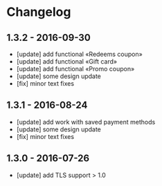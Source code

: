 # Changelog

## 1.3.2 - 2016-09-30

- [update] add functional «Redeems coupon»
- [update] add functional «Gift card»
- [update] add functional «Promo coupon»
- [update] some design update
- [fix] minor text fixes

## 1.3.1 - 2016-08-24

- [update] add work with saved payment methods  
- [update] some design update 
- [fix] minor text fixes

## 1.3.0 - 2016-07-26
	
- [update] add TLS support > 1.0

